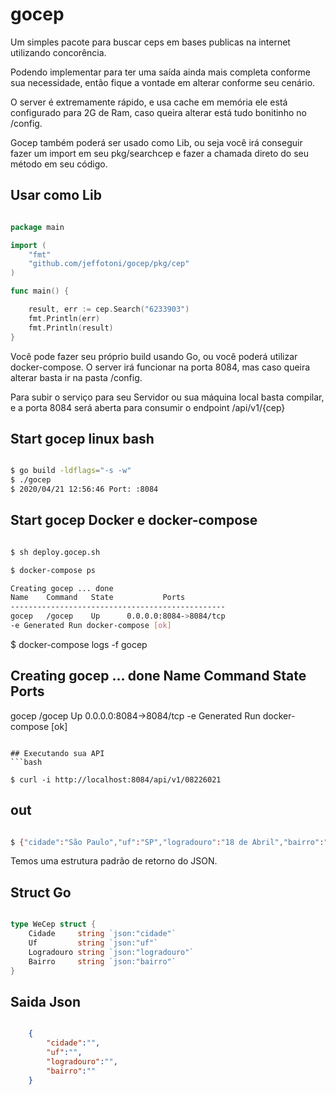 # gocep

Um simples pacote para buscar ceps em bases publicas na internet utilizando concorência.

Podendo implementar para ter uma saída ainda mais completa conforme sua necessidade, então fique a vontade em alterar conforme seu cenário.

O server é extremamente rápido, e usa cache em memória ele está configurado para 2G de Ram, caso queira alterar está tudo bonitinho no /config.

Gocep também poderá ser usado como Lib, ou seja você irá conseguir fazer um import em seu pkg/searchcep  e fazer a chamada direto do seu método em seu código.

## Usar como Lib
```go

package main

import (
	"fmt"
	"github.com/jeffotoni/gocep/pkg/cep"
)

func main() {

	result, err := cep.Search("6233903")
	fmt.Println(err)
	fmt.Println(result)
}

```

Você pode fazer seu próprio build usando Go, ou você poderá utilizar docker-compose. O server irá funcionar na porta 8084, mas caso queira alterar basta ir na pasta /config.

Para subir o serviço para seu Servidor ou sua máquina local basta compilar, e a porta 8084 será aberta para consumir o endpoint /api/v1/{cep}

## Start gocep linux bash
```bash

$ go build -ldflags="-s -w" 
$ ./gocep
$ 2020/04/21 12:56:46 Port: :8084

```

## Start gocep Docker e docker-compose
```bash

$ sh deploy.gocep.sh

$ docker-compose ps

Creating gocep ... done
Name    Command   State           Ports         
------------------------------------------------
gocep   /gocep    Up      0.0.0.0:8084->8084/tcp
-e Generated Run docker-compose [ok] 

```

$ docker-compose logs -f gocep

Creating gocep ... done
Name    Command   State           Ports         
------------------------------------------------
gocep   /gocep    Up      0.0.0.0:8084->8084/tcp
-e Generated Run docker-compose [ok] 

```

## Executando sua API
```bash

$ curl -i http://localhost:8084/api/v1/08226021

```

## out
```bash

$ {"cidade":"São Paulo","uf":"SP","logradouro":"18 de Abril","bairro":"Cidade Antônio Estevão de Carvalho"}

```

Temos uma estrutura padrão de retorno do JSON.

## Struct Go
```go

type WeCep struct {
	Cidade     string `json:"cidade"`
	Uf         string `json:"uf"`
	Logradouro string `json:"logradouro"`
	Bairro     string `json:"bairro"`
}

```

## Saida Json
```json

	{
		"cidade":"",
		"uf":"",
		"logradouro":"",
		"bairro":""
	}

```




